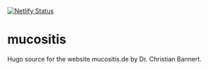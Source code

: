 [![Netlify Status](https://api.netlify.com/api/v1/badges/088a82d4-f732-49f3-ba26-f9b539a440a3/deploy-status)](https://app.netlify.com/sites/mucositis/deploys)

# mucositis

Hugo source for the website mucositis.de by Dr. Christian Bannert.
